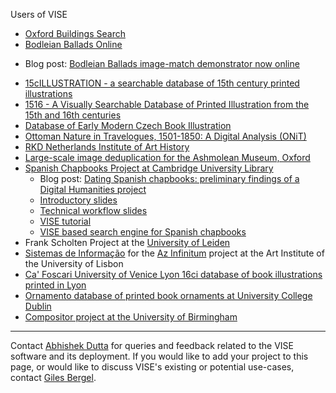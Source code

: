  Users of VISE
 * [Oxford Buildings Search](https://zeus.robots.ox.ac.uk/vise/demo/oxford-buildings/filelist)
 * [Bodleian Ballads Online](http://ballads.bodleian.ox.ac.uk)
 - Blog post: [Bodleian Ballads image-match demonstrator now online](http://balladsblog.bodleian.ox.ac.uk/blog/570) 
 * [15cILLUSTRATION - a searchable database of 15th century printed illustrations](https://www.robots.ox.ac.uk/~vgg/projects/seebibyte/case_studies/15cillustration/index.html)
 * [1516 - A Visually Searchable Database of Printed Illustration from the 15th and 16th centuries](https://www.robots.ox.ac.uk/~vgg/research/1516/)
 * [Database of Early Modern Czech Book Illustration](https://e-ilustrace.cz/en/)
 * [Ottoman Nature in Travelogues, 1501-1850: A Digital Analysis (ONiT)](https://www.oeaw.ac.at/en/ihb/research-units/digital-historiography-and-editions/research/onit)
 * [RKD Netherlands Institute of Art History](https://rkd.nl/en/)
 * [Large-scale image deduplication for the Ashmolean Museum, Oxford](https://www.ashmolean.org/)
 * [Spanish Chapbooks Project at Cambridge University Library](https://www.cdh.cam.ac.uk/news/spanish-chapbooks)
   - Blog post: [Dating Spanish chapbooks: preliminary findings of a Digital Humanities project](https://europeancollections.wordpress.com/2022/12/01/dating-spanish-chapbooks-preliminary-findings-of-a-digital-humanities-project/)
   - [Introductory slides](https://docs.google.com/presentation/d/1KaRGeeBzhKD_2I1WbQzRKIHhGtZhbUIRQsrQjnd95-Y/edit#slide=id.p2)
   - [Technical workflow slides](https://docs.google.com/presentation/d/1KaRGeeBzhKD_2I1WbQzRKIHhGtZhbUIRQsrQjnd95-Y/edit#slide=id.p2)
   - [VISE tutorial](https://docs.google.com/document/d/1pCa0wq7-u4zdv5apNwDBkg9RGxMGMBun-7PO2KFKuv8/edit#heading=h.e52k2ufpuyvb)
   - [VISE based search engine for Spanish chapbooks](https://cdhlabs.org.uk/cudl_chapbooks/filelist)
 * Frank Scholten Project at the [University of Leiden](https://www.universiteitleiden.nl/en)
 * [Sistemas de Informação](https://sistemasfuturo.pt/) for the [Az Infinitum](https://inwebonline.net/azInfinitum/azinfinitum.aspx?pesquisaGeral=1) project at the Art Institute of the University of Lisbon
 * [Ca' Foscari University of Venice Lyon 16ci database of book illustrations printed in Lyon](https://www.robots.ox.ac.uk/~vgg/research/16ci/lyon/)
 * [Ornamento database of printed book ornaments at University College Dublin](https://ornamento.ucd.ie/)
 * [Compositor project at the University of Birmingham](https://compositor.bham.ac.uk)
 
***

Contact [Abhishek Dutta](mailto:adutta@robots.ox.ac.uk) for queries and feedback related to the VISE software and its deployment. If you would like to add your project to this page, or would like to discuss VISE's existing or potential use-cases, contact [Giles Bergel](mailto:giles.bergel@eng.ox.ac.uk).

